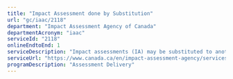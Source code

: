 ```yaml
---
title: "Impact Assessment done by Substitution"
url: "gc/iaac/2118"
department: "Impact Assessment Agency of Canada"
departmentAcronym: "iaac"
serviceId: "2118"
onlineEndtoEnd: 1
serviceDescription: "Impact assessments (IA) may be substituted to another jurisdiction so that a single IA meets the legal requirements of the federal IA and of the other jurisdiction that has powers, duties or functions in relation to an assessment of the effects of a designated project. If the Minister is of the opinion that the provincial process is an appropriate substitute for an assessment under the Impact Assessment Act and that conditions contained in the Act regarding factors to be considered, public participation and the submission of an IA report will be fulfilled by the provincial process. The Minister of the Environment and Climate Change can allow a provincial process to substitute the federal IA process, but not federal decision-making. The Minister may establish additional conditions as a prerequisite to their approval of a substituted process. The Minister may also approve substitution with other jurisdictions, such as an Aboriginal land claim body."
serviceUrl: "https://www.canada.ca/en/impact-assessment-agency/services/policy-guidance/impact-assessment-process-overview.html"
programDescription: "Assessment Delivery"
---
```

